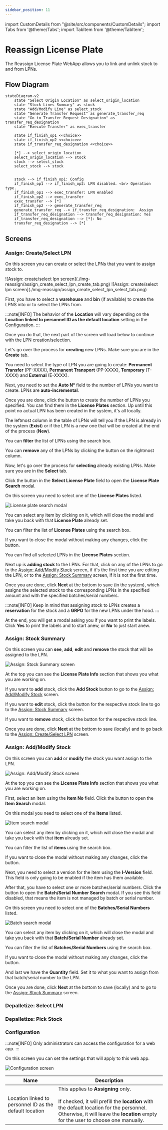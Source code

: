 ```yaml
---
sidebar_position: 11
---
```


import CustomDetails from "@site/src/components/CustomDetails";
import Tabs from '@theme/Tabs';
import TabItem from '@theme/TabItem';

# Reassign License Plate

The Reassign License Plate WebApp allows you to link and unlink stock to and from LPNs.

## Flow Diagram

```mermaid
stateDiagram-v2
    state "Select Origin Location" as select_origin_location
    state "Stock Lines Summary" as stock
    state "Add/Modify Line" as select_stock
    state "Generate Transfer Request" as generate_transfer_req
    state "Go to Transfer Request Designation" as transfer_req_designation
    state "Execute Transfer" as exec_transfer

    state if_finish_op1 <<choice>>
    state if_finish_op2 <<choice>>
    state if_transfer_req_designation <<choice>>

    [*] --> select_origin_location
    select_origin_location --> stock
    stock --> select_stock
    select_stock --> stock

    
    stock --> if_finish_op1: Config
    if_finish_op1 --> if_finish_op2: LPN disabled. <br> Operation type.
    if_finish_op1 --> exec_transfer: LPN enabled
    if_finish_op2 --> exec_transfer
    exec_transfer --> [*]
    if_finish_op2 --> generate_transfer_req
    generate_transfer_req --> if_transfer_req_designation:  Assign
    if_transfer_req_designation --> transfer_req_designation: Yes
    if_transfer_req_designation --> [*]: No
    transfer_req_designation --> [*]
```

## Screens

### Assign: Create/Select LPN

On this screen you can create or select the LPNs that you want to assign stock to.

<Tabs>
  <TabItem value="create" label="Create LPN" default>
    ![Assign: create/select lpn screen](./img-reassign/assign_create_select_lpn_create_tab.png)
  </TabItem>
  <TabItem value="select" label="Select LPN">
    ![Assign: create/select lpn screen](./img-reassign/assign_create_select_lpn_select_tab.png)
  </TabItem>
</Tabs>

First, you have to select a **warehouse** and **bin** (if available) to create the LPNS into or to select the LPNs from.

:::note[INFO]
The behavior of the **Location** will vary depending on the **Location linked to personnel ID as the default location** setting in the [Configuration](./reassign_lpn.md#configuration).
:::

Once you do that, the next part of the screen will load below to continue with the LPN creation/selection.

Let's go over the process for **creating** new LPNs. Make sure you are in the **Create** tab.

You need to select the type of LPN you are going to create: **Permanent Transfer** (PF-XXXX), **Permanent Transport** (PP-XXXX), **Temporary** (T-XXXX) and **External** (E-XXXX).

Next, you need to set the **Auto N°** field to the number of LPNs you want to create. LPNs are **auto-incremental**.

Once you are done, click the <IIcon icon="ph:plus-fill" width="17" height="17" /> button to create the number of LPNs you specified. You can find them in the **License Plates** section. Up until this point no actual LPN has been created in the system, it's all locally.

The leftmost column in the table of LPNs will tell you if the LPN is already in the system (**Exist**) or if the LPN is a new one that will be created at the end of the process (**New**).

You can **filter** the list of LPNs using the search box.

You can **remove** any of the LPNs by clicking the <IIcon icon="ic:baseline-delete" width="17" height="17" /> button on the rightmost column.

Now, let's go over the process for **selecting** already existing LPNs. Make sure you are in the **Select** tab.

Click the <IIcon icon='iconamoon:search-bold' width='17' height='17' /> button in the **Select License Plate** field to open the **License Plate Search** modal.

<CustomDetails summary="License Plate Search Modal">

On this screen you need to select one of the **License Plates** listed.

![License plate search modal](./img-reassign/license_plate_search_modal.png)

You can select any item by clicking on it, which will close the modal and take you back with that **License Plate** already set.

You can filter the list of **License Plates** using the search box.

If you want to close the modal without making any changes, click the <IIcon icon="zondicons:close-solid" width="17" height="17"/> button.

</CustomDetails>

You can find all selected LPNs in the **License Plates** section.

Next up is **adding stock** to the LPNs. For that, click on any of the LPNs to go to the [Assign: Add/Modify Stock](./reassign_lpn.md#assign-addmodify-stock) screen, if it's the first time you are editing the LPN, or to the [Assign: Stock Summary](./reassign_lpn.md#assign-addmodify-stock) screen, if it is not the first time.

Once you are done, click **Next** at the bottom to save (in the system), which assigns the selected stock to the corresponding LPNs in the specified amount and with the specified batches/serial numbers.

:::note[INFO]
Keep in mind that assigning stock to LPNs creates a **reservation** for the stock and a **GRPO** for the new LPNs under the hood.
:::

At the end, you will get a modal asking you if you want to print the labels. Click **Yes** to print the labels and to start anew, or **No** to just start anew.

### Assign: Stock Summary

On this screen you can **see**, **add**, **edit** and **remove** the stock that will be assigned to the LPN.

![Assign: Stock Summary screen](./img-reassign/assign_stok_summary_screen.png)

At the top you can see the **License Plate Info** section that shows you what you are working on.

If you want to **add** stock, click the **Add Stock** button to go to the [Assign: Add/Modify Stock](./reassign_lpn.md#assign-addmodify-stock) screen.

If you want to **edit** stock, click the <IIcon icon="bx:edit" width="17" height="17" /> button for the respective stock line to go to the [Assign: Stock Summary](./reassign_lpn.md#assign-stock-summary) screen.

If you want to **remove** stock, click the <IIcon icon="ic:baseline-delete" width="17" height="17" /> button for the respective stock line.

Once you are done, click **Next** at the bottom to save (locally) and to go back to the [Assign: Create/Select LPN](./reassign_lpn.md#assign-createselect-lpn) screen.

### Assign: Add/Modify Stock

On this screen you can **add** or **modify** the stock you want assign to the LPN.

![Assign: Add/Modify Stock screen](./img-reassign/assign_add_modify_stock_screen.png)

At the top you can see the **License Plate Info** section that shows you what you are working on.

First, select an item using the **Item No** field. Click the <IIcon icon='iconamoon:search-bold' width='17' height='17' /> button to open the **Item Search** modal.

<CustomDetails summary='Item Search Modal'>

On this modal you need to select one of the **items** listed.

![Item search modal](./img-reassign/item_search_modal.png)

You can select any item by clicking on it, which will close the modal and take you back with that **item** already set.

You can filter the list of **items** using the search box.

If you want to close the modal without making any changes, click the <IIcon icon='zondicons:close-solid' width='17' height='17'/> button.

</CustomDetails>

Next, you need to select a version for the item using the **I-Version** field. This field is only going to be enabled if the item has them available.

After that, you have to select one or more batches/serial numbers. Click the <IIcon icon='iconamoon:search-bold' width='17' height='17' /> button to open the **Batch/Serial Number Search** modal. If you see this field disabled, that means the item is not managed by batch or serial number.

<CustomDetails summary="Batch/Serial Number Search Modal">

On this screen you need to select one of the **Batches/Serial Numbers** listed.

![Batch search modal](./img-putaway/popup_batch_search.png)

You can select any item by clicking on it, which will close the modal and take you back with that **Batch/Serial Number** already set.

You can filter the list of **Batches/Serial Numbers** using the search box.

If you want to close the modal without making any changes, click the <IIcon icon="zondicons:close-solid" width="17" height="17"/> button.
</CustomDetails>

And last we have the **Quantity** field. Set it to what you want to assign from that batch/serial number to the LPN.

Once you are done, click **Next** at the bottom to save (locally) and to go to the [Assign: Stock Summary](./reassign_lpn.md#assign-stock-summary) screen.

### Depalletize: Select LPN
### Depalletize: Pick Stock
### Configuration

:::note[INFO]
Only administrators can access the configuration for a web app.
:::

On this screen you can set the settings that will apply to this web app.

![Configuration screen](./img-reassign/configuration.png)

| Name | Description |
| --- | --- |
| Location linked to personnel ID as the default location | This applies to **Assigning** only. <br/><br/> If checked, it will prefill the **location** with the default location for the personnel. Otherwise, it will leave the **location** empty for the user to choose one manually. |